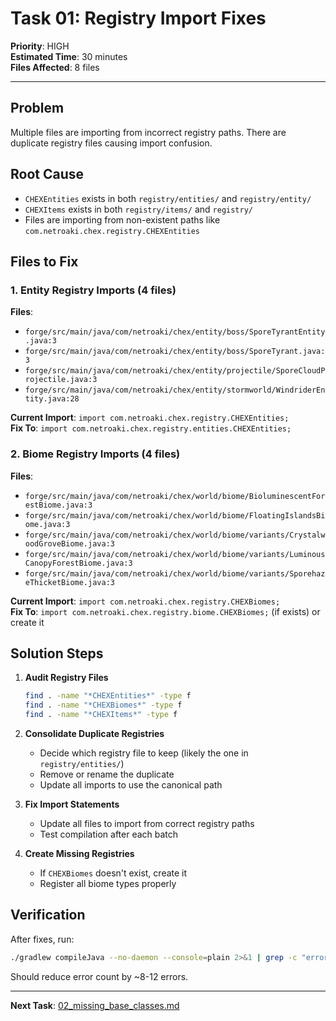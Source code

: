 # Task 01: Registry Import Fixes

**Priority**: HIGH  
**Estimated Time**: 30 minutes  
**Files Affected**: 8 files

---

## Problem

Multiple files are importing from incorrect registry paths. There are duplicate registry files causing import confusion.

## Root Cause

- `CHEXEntities` exists in both `registry/entities/` and `registry/entity/`
- `CHEXItems` exists in both `registry/items/` and `registry/`
- Files are importing from non-existent paths like `com.netroaki.chex.registry.CHEXEntities`

## Files to Fix

### 1. Entity Registry Imports (4 files)

**Files**:

- `forge/src/main/java/com/netroaki/chex/entity/boss/SporeTyrantEntity.java:3`
- `forge/src/main/java/com/netroaki/chex/entity/boss/SporeTyrant.java:3`
- `forge/src/main/java/com/netroaki/chex/entity/projectile/SporeCloudProjectile.java:3`
- `forge/src/main/java/com/netroaki/chex/entity/stormworld/WindriderEntity.java:28`

**Current Import**: `import com.netroaki.chex.registry.CHEXEntities;`  
**Fix To**: `import com.netroaki.chex.registry.entities.CHEXEntities;`

### 2. Biome Registry Imports (4 files)

**Files**:

- `forge/src/main/java/com/netroaki/chex/world/biome/BioluminescentForestBiome.java:3`
- `forge/src/main/java/com/netroaki/chex/world/biome/FloatingIslandsBiome.java:3`
- `forge/src/main/java/com/netroaki/chex/world/biome/variants/CrystalwoodGroveBiome.java:3`
- `forge/src/main/java/com/netroaki/chex/world/biome/variants/LuminousCanopyForestBiome.java:3`
- `forge/src/main/java/com/netroaki/chex/world/biome/variants/SporehazeThicketBiome.java:3`

**Current Import**: `import com.netroaki.chex.registry.CHEXBiomes;`  
**Fix To**: `import com.netroaki.chex.registry.biome.CHEXBiomes;` (if exists) or create it

## Solution Steps

1. **Audit Registry Files**

   ```bash
   find . -name "*CHEXEntities*" -type f
   find . -name "*CHEXBiomes*" -type f
   find . -name "*CHEXItems*" -type f
   ```

2. **Consolidate Duplicate Registries**

   - Decide which registry file to keep (likely the one in `registry/entities/`)
   - Remove or rename the duplicate
   - Update all imports to use the canonical path

3. **Fix Import Statements**

   - Update all files to import from correct registry paths
   - Test compilation after each batch

4. **Create Missing Registries**
   - If `CHEXBiomes` doesn't exist, create it
   - Register all biome types properly

## Verification

After fixes, run:

```bash
./gradlew compileJava --no-daemon --console=plain 2>&1 | grep -c "error:"
```

Should reduce error count by ~8-12 errors.

---

**Next Task**: [02_missing_base_classes.md](02_missing_base_classes.md)

